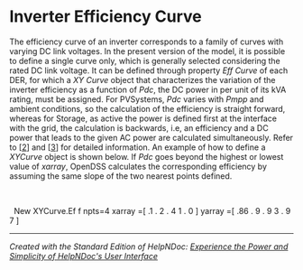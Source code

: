 # Inverter Efficiency Curve

The efficiency curve of an inverter corresponds to a family of curves with varying DC link voltages. In the present version of the model, it is possible to define a single curve only, which is generally selected considering the rated DC link voltage. It can be defined through property *Eff Curve* of each DER, for which a *XY Curve* object that characterizes the variation of the inverter efficiency as a function of *Pdc*, the DC power in per unit of its kVA rating, must be assigned. For PVSystems, *Pdc* varies with *Pmpp* and ambient conditions, so the calculation of the efficiency is straight forward, whereas for Storage, as active the power is defined first at the interface with the grid, the calculation is backwards, i.e, an efficiency and a DC power that leads to the given AC power are calculated simultaneously. Refer to \[[2](<References7.md#\_bookmark21>)\] and \[[3](<References7.md#\_bookmark22>)\] for detailed information. An example of how to define a *XYCurve* object is shown below. If *Pdc* goes beyond the highest or lowest value of *xarray*, OpenDSS calculates the corresponding efficiency by assuming the same slope of the two nearest points defined.

*&nbsp;*&nbsp; &nbsp; &nbsp; &nbsp;

*&nbsp;* New XYCurve.Ef f npts=4 xarray =\[ .1 . 2 . 4 1 . 0 \] yarray =\[ .86 . 9 . 9 3 . 9 7 \] &nbsp; &nbsp; &nbsp;


***
_Created with the Standard Edition of HelpNDoc: [Experience the Power and Simplicity of HelpNDoc's User Interface](<https://www.helpndoc.com/feature-tour/stunning-user-interface/>)_
